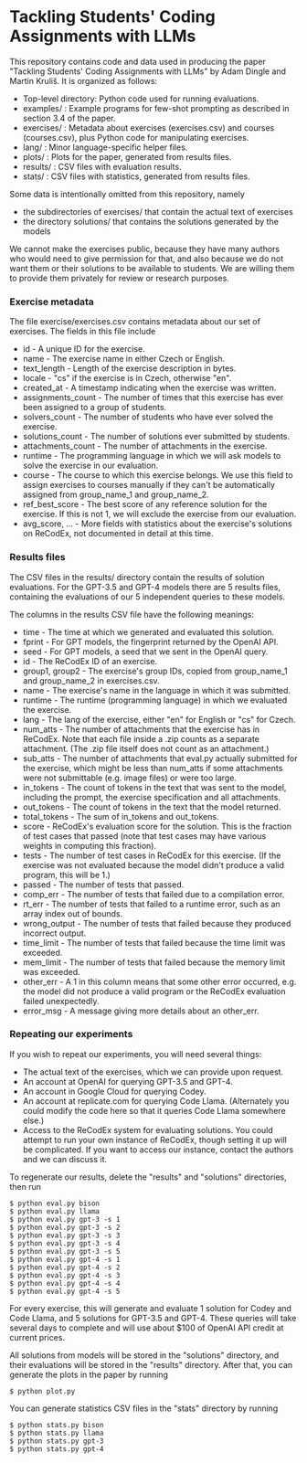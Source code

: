 # Tackling Students' Coding Assignments with LLMs

This repository contains code and data used in producing the paper "Tackling Students' Coding Assignments with LLMs" by Adam Dingle and Martin Kruliš.  It is organized as follows:

* Top-level directory: Python code used for running evaluations.
* examples/ :  Example programs for few-shot prompting as described in section 3.4 of the paper.
* exercises/ : Metadata about exercises (exercises.csv) and courses (courses.csv), plus Python code for manipulating exercises.
* lang/ : Minor language-specific helper files.
* plots/ : Plots for the paper, generated from results files.
* results/ : CSV files with evaluation results.
* stats/ : CSV files with statistics, generated from results files.

Some data is intentionally omitted from this repository, namely

* the subdirectories of exercises/ that contain the actual text of exercises
* the directory solutions/ that contains the solutions generated by the models

We cannot make the exercises public, because they have many authors who would need to give permission for that, and also because we do not want them or their solutions to be available to students.  We are willing them to provide them privately for review or research purposes.

### Exercise metadata

The file exercise/exercises.csv contains metadata about our set of exercises.  The fields in this file include

* id - A unique ID for the exercise.
* name - The exercise name in either Czech or English.
* text_length - Length of the exercise description in bytes.
* locale - "cs" if the exercise is in Czech, otherwise "en".
* created_at - A timestamp indicating when the exercise was written.
* assignments_count - The number of times that this exercise has ever been assigned to a group of students.
* solvers_count - The number of students who have ever solved the exercise.
* solutions_count - The number of solutions ever submitted by students.
* attachments_count - The number of attachments in the exercise.
* runtime - The programming language in which we will ask models to solve the exercise in our evaluation.
* course - The course to which this exercise belongs.  We use this field to assign exercises to courses manually if they can't be automatically assigned from group_name_1 and group_name_2.
* ref_best_score - The best score of any reference solution for the exercise.  If this is not 1, we will exclude the exercise from our evaluation.
* avg_score, ... - More fields with statistics about the exercise's solutions on ReCodEx, not documented in detail at this time.

### Results files

The CSV files in the results/ directory contain the results of solution evaluations.  For the GPT-3.5 and GPT-4 models there are 5 results files, containing the evaluations of our 5 independent queries to these models.

The columns in the results CSV file have the following meanings:

* time - The time at which we generated and evaluated this solution.
* fprint - For GPT models, the fingerprint returned by the OpenAI API.
* seed - For GPT models, a seed that we sent in the OpenAI query.
* id - The ReCodEx ID of an exercise.
* group1, group2 - The exercise's group IDs, copied from group_name_1 and group_name_2 in exercises.csv.
* name - The exercise's name in the language in which it was submitted.
* runtime - The runtime (programming language) in which we evaluated the exercise.
* lang - The lang of the exercise, either "en" for English or "cs" for Czech.
* num_atts - The number of attachments that the exercise has in ReCodEx.  Note that each file inside a .zip counts as a separate attachment.  (The .zip file itself does not count as an attachment.)
* sub_atts - The number of attachments that eval.py actually submitted for the exercise, which might be less than num_atts if some attachments were not submittable (e.g. image files) or were too large.
* in_tokens - The count of tokens in the text that was sent to the model, including the prompt, the exercise specification and all attachments.
* out_tokens - The count of tokens in the text that the model returned.
* total_tokens - The sum of in_tokens and out_tokens.
* score - ReCodEx's evaluation score for the solution.  This is the fraction of test cases that passed (note that test cases may have various weights in computing this fraction).
* tests - The number of test cases in ReCodEx for this exercise.  (If the exercise was not evaluated because the model didn't produce a valid program, this will be 1.)
* passed - The number of tests that passed.
* comp_err - The number of tests that failed due to a compilation error.
* rt_err - The number of tests that failed to a runtime error, such as an array index out of bounds.
* wrong_output - The number of tests that failed because they produced incorrect output.
* time_limit - The number of tests that failed because the time limit was exceeded.
* mem_limit - The number of tests that failed because the memory limit was exceeded.
* other_err - A 1 in this column means that some other error occurred, e.g. the model did not produce a valid program or the ReCodEx evaluation failed unexpectedly.
* error_msg - A message giving more details about an other_err.


### Repeating our experiments

If you wish to repeat our experiments, you will need several things:

* The actual text of the exercises, which we can provide upon request.
* An account at OpenAI for querying GPT-3.5 and GPT-4.
* An account in Google Cloud for querying Codey.
* An account at replicate.com for querying Code Llama.  (Alternately you could modify the code here so that it queries Code Llama somewhere else.)
* Access to the ReCodEx system for evaluating solutions.  You could attempt to run your own instance of ReCodEx, though setting it up will be complicated.  If you want to access our instance, contact the authors and we can discuss it.

To regenerate our results, delete the "results" and "solutions" directories, then run

```
$ python eval.py bison
$ python eval.py llama
$ python eval.py gpt-3 -s 1
$ python eval.py gpt-3 -s 2
$ python eval.py gpt-3 -s 3
$ python eval.py gpt-3 -s 4
$ python eval.py gpt-3 -s 5
$ python eval.py gpt-4 -s 1
$ python eval.py gpt-4 -s 2
$ python eval.py gpt-4 -s 3
$ python eval.py gpt-4 -s 4
$ python eval.py gpt-4 -s 5
```

For every exercise, this will generate and evaluate 1 solution for Codey and Code Llama, and 5 solutions for GPT-3.5 and GPT-4.  These queries will take several days to complete and will use about $100 of OpenAI API credit at current prices.

All solutions from models will be stored in the "solutions" directory, and their evaluations will be stored in the "results" directory.  After that, you can generate the plots in the paper by running

```
$ python plot.py
```

You can generate statistics CSV files in the "stats" directory by running

```
$ python stats.py bison
$ python stats.py llama
$ python stats.py gpt-3
$ python stats.py gpt-4
```
